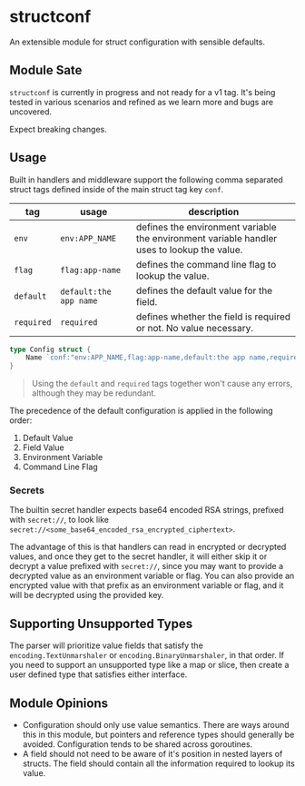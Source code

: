 # structconf

An extensible module for struct configuration with sensible defaults.

## Module Sate

`structconf` is currently in progress and not ready for a v1 tag. It's being tested in various scenarios and refined as we learn more and bugs are uncovered.

Expect breaking changes.

##  Usage

Built in handlers and middleware support the following comma separated struct tags defined inside of the main struct tag key `conf`.

| tag | usage | description |
|-|-|-|
| `env` | `env:APP_NAME` | defines the environment variable the environment variable handler uses to lookup the value. |
| `flag` | `flag:app-name` | defines the command line flag to lookup the value. |
| `default` | `default:the app name` | defines the default value for the field. |
| `required` | `required` | defines whether the field is required or not. No value necessary. |

```go
type Config struct {
    Name `conf:"env:APP_NAME,flag:app-name,default:the app name,required"`
}
```

> Using the `default` and `required` tags together won't cause any errors, although they may be redundant.

The precedence of the default configuration is applied in the following order:

1. Default Value
1. Field Value
1. Environment Variable
1. Command Line Flag

### Secrets

The builtin secret handler expects base64 encoded RSA strings, prefixed with `secret://`, to look like `secret://<some_base64_encoded_rsa_encrypted_ciphertext>`.

The advantage of this is that handlers can read in encrypted or decrypted values, and once they get to the secret handler, it will either skip it or decrypt a value prefixed with `secret://`, since you may want to provide a decrypted value as an environment variable or flag. You can also provide an encrypted value with that prefix as an environment variable or flag, and it will be decrypted using the provided key.

## Supporting Unsupported Types

The parser will prioritize value fields that satisfy the `encoding.TextUnmarshaler` or `encoding.BinaryUnmarshaler`, in that order. If you need to support an unsupported type like a map or slice, then create a user defined type that satisfies either interface.

## Module Opinions
- Configuration should only use value semantics. There are ways around this in this module, but pointers and reference types should generally be avoided. Configuration tends to be shared across goroutines.
- A field should not need to be aware of it's position in nested layers of structs. The field should contain all the information required to lookup its value.
